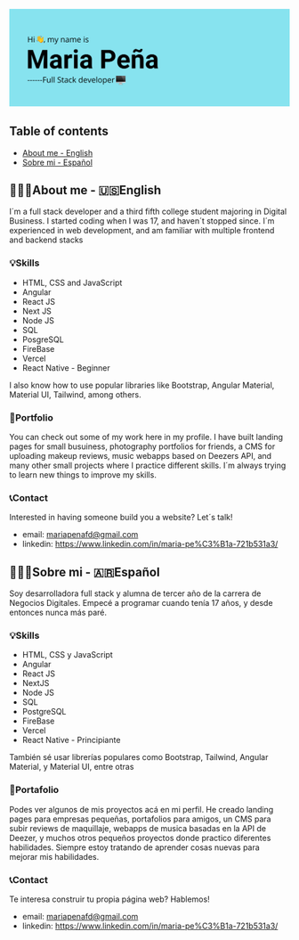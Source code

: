 ![](./img/header.png)
## Table of contents
* [About me - English](#about-me---english)
* [Sobre mi - Español](#sobre-mi---español)
## 👩🏽‍💻About me - 🇺🇸English
I´m a full stack developer and a third fifth college student majoring in Digital Business. I started coding when I was 17, and haven´t stopped since. I´m experienced in web development, and am familiar with multiple frontend and backend stacks

### 💡Skills
- HTML, CSS and JavaScript 
- Angular
- React JS
- Next JS
- Node JS
- SQL
- PosgreSQL
- FireBase
- Vercel
- React Native - Beginner

I also know how to use popular libraries like Bootstrap, Angular Material, Material UI, Tailwind, among others.

### 📕Portfolio
You can check out some of my work here in my profile. I have built landing pages for small busuiness, photography portfolios for friends, a CMS for uploading makeup reviews, music webapps based on Deezers API, and many other small projects where I practice different skills. I´m always trying to learn new things to improve my skills. 

### 📞Contact
Interested in having someone build you a website? Let´s talk!

- email: mariapenafd@gmail.com
- linkedin: https://www.linkedin.com/in/maria-pe%C3%B1a-721b531a3/

## 👩🏽‍💻Sobre mi - 🇦🇷Español
Soy desarrolladora full stack y alumna de tercer año de la carrera de Negocios Digitales. Empecé a programar cuando tenía 17 años, y desde entonces nunca más paré.

### 💡Skills
- HTML, CSS y JavaScript 
- Angular
- React JS
- NextJS
- Node JS
- SQL
- PostgreSQL
- FireBase
- Vercel
- React Native - Principiante

También sé usar librerías populares como Bootstrap, Tailwind, Angular Material, y Material UI, entre otras

### 📕Portafolio
Podes ver algunos de mis proyectos acá en mi perfil. He creado landing pages para empresas pequeñas, portafolios para amigos, un CMS para subir reviews de maquillaje, webapps de musica basadas en la API de Deezer, y muchos otros pequeños proyectos donde practico diferentes habilidades. Siempre estoy tratando de aprender cosas nuevas para mejorar mis habilidades.

### 📞Contact
Te interesa construir tu propia página web? Hablemos!

- email: mariapenafd@gmail.com
- linkedin: https://www.linkedin.com/in/maria-pe%C3%B1a-721b531a3/



<!--
**mariapenaa/mariapenaa** is a ✨ _special_ ✨ repository because its `README.md` (this file) appears on your GitHub profile.

Here are some ideas to get you started:

- 🔭 I’m currently working on ...
- 🌱 I’m currently learning ...
- 👯 I’m looking to collaborate on ...
- 🤔 I’m looking for help with ...
- 💬 Ask me about ...
- 📫 How to reach me: ...
- 😄 Pronouns: ...
- ⚡ Fun fact: ...
-->

